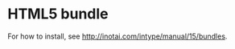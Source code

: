 HTML5 bundle
====================

For how to install, see http://inotai.com/intype/manual/15/bundles.